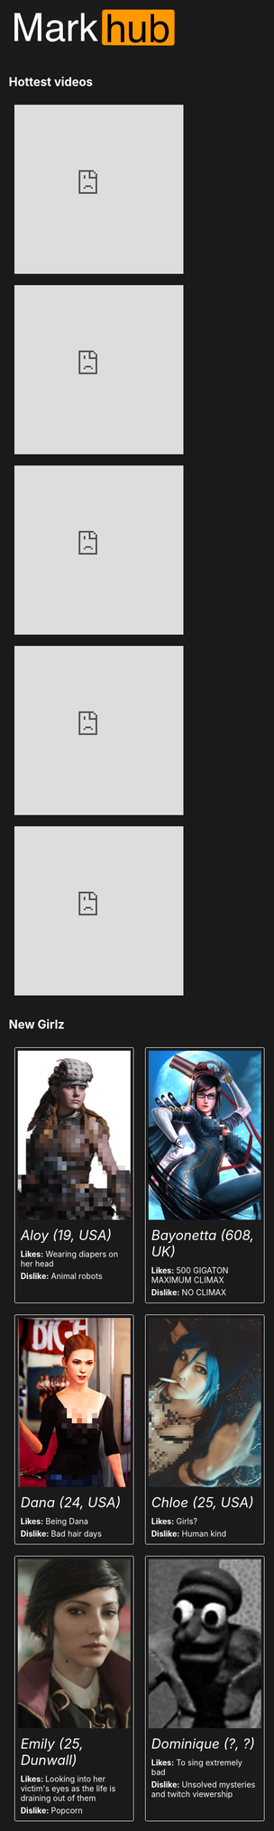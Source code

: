 <style>
    h1 { display :none !important }
    div.container-lg.markdown-body {
        padding: 0 !important;
        margin: 0 !important;
        max-width: none !important;
    }
    html, body {
        background: #1a1a1a !important
    }

    .markhub__content,
    .markhub__header {
        padding: 10px;
    }

    .sub-title {
        color: white;
    }

    .markhub__vids {
        display: flex;
        flex-wrap: wrap;
    }

    .markhub__clip {
        margin: 10px;
    }

    .markhub__girlz {
        display: flex;
        flex-wrap: wrap;
        color: white;
    }

    .markhub__girl {
        border: 1px solid #dedede;
        padding: 5px;
        border-radius: 3px;
        margin: 10px;
        max-width: 200px;
    }

    .markhub__girl-name {
        font-size: 24px;
        padding: 5px 0;
        margin: 5px;
        font-style: italic;
    }
    .markhub__girl-info {
        margin: 5px;
    }
</style>
<div class="markhub">
    <div class="markhub__header">
        <img src="markhub.png" />
    </div>
    <div class="markhub__content">
        <h2 class="sub-title">Hottest videos</h2>
        <div class="markhub__vids">
            <iframe
                class="markhub__clip"
                src="https://clips.twitch.tv/embed?clip=PleasantAthleticJackalSMOrc&autoplay=false"
                height="300"
                width="300"
                preload="none"
                frameborder="false"
                scrolling="false"
                allowfullscreen="true">
            </iframe>
            <iframe
                class="markhub__clip"
                src="https://clips.twitch.tv/embed?clip=SmallStylishDurianPMSTwin&autoplay=false"
                height="300"
                width="300"
                preload="none"
                frameborder="false"
                scrolling="false"
                allowfullscreen="true">
            </iframe>
            <iframe
                class="markhub__clip"
                src="https://clips.twitch.tv/embed?clip=CuteHungryBanana4Head&autoplay=false"
                height="300"
                width="300"
                preload="none"
                frameborder="false"
                scrolling="false"
                allowfullscreen="true">
            </iframe>
            <iframe
                class="markhub__clip"
                src="https://clips.twitch.tv/embed?clip=StormyGrotesqueStarNerfRedBlaster&autoplay=false"
                height="300"
                width="300"
                preload="none"
                frameborder="false"
                scrolling="false"
                allowfullscreen="true">
            </iframe>
            <iframe
                class="markhub__clip"
                src="https://clips.twitch.tv/embed?clip=SwissLitigiousBaconDatBoi&autoplay=false"
                height="300"
                width="300"
                preload="none"
                frameborder="false"
                scrolling="false"
                allowfullscreen="true">
            </iframe> 
        </div>
        <h2 class="sub-title">New Girlz</h2>
        <div class="markhub__girlz">
            <!--------------[Aloy]--------------->
            <div class="markhub__girl">
                <img src="aloy.png" />
                <div class="markhub__girl-name">Aloy (19, USA)</div>
                <div class="markhub__girl-info">
                    <strong>Likes:</strong>
                    <span>Wearing diapers on her head</span>
                </div>
                <div class="markhub__girl-info">
                    <strong>Dislike:</strong>
                    <span>Animal robots</span>
                </div>
            </div>
            <!--------------[Bayonetta]--------------->
            <div class="markhub__girl">
                <img src="bayonetta.png" />
                <div class="markhub__girl-name">Bayonetta (608, UK)</div>
                <div class="markhub__girl-info">
                    <strong>Likes:</strong>
                    <span>500 GIGATON MAXIMUM CLIMAX</span>
                </div>
                <div class="markhub__girl-info">
                    <strong>Dislike:</strong>
                    <span>NO CLIMAX</span>
                </div>
            </div>
            <!--------------[Dana]--------------->
            <div class="markhub__girl">
                <img src="dana.png" />
                <div class="markhub__girl-name">Dana (24, USA)</div>
                <div class="markhub__girl-info">
                    <strong>Likes:</strong>
                    <span>Being Dana</span>
                </div>
                <div class="markhub__girl-info">
                    <strong>Dislike:</strong>
                    <span>Bad hair days</span>
                </div>
            </div>
            <!--------------[Chloe]--------------->
            <div class="markhub__girl">
                <img src="chloe.png" />
                <div class="markhub__girl-name">Chloe (25, USA)</div>
                <div class="markhub__girl-info">
                    <strong>Likes:</strong>
                    <span>Girls?</span>
                </div>
                <div class="markhub__girl-info">
                    <strong>Dislike:</strong>
                    <span>Human kind</span>
                </div>
            </div>
            <!--------------[Emily]--------------->
            <div class="markhub__girl">
                <img src="emily.png" />
                <div class="markhub__girl-name">Emily (25, Dunwall)</div>
                <div class="markhub__girl-info">
                    <strong>Likes: </strong>
                    <span>Looking into her victim's eyes as the life is draining out of them</span>
                </div>
                <div class="markhub__girl-info">
                    <strong>Dislike:</strong>
                    <span>Popcorn</span>
                </div>
            </div>
            <!--------------[Dominique]--------------->
            <div class="markhub__girl">
                <img src="dominique.png" />
                <div class="markhub__girl-name">Dominique (?, ?)</div>
                <div class="markhub__girl-info">
                    <strong>Likes:</strong>
                    <span>To sing extremely bad</span>
                </div>
                <div class="markhub__girl-info">
                    <strong>Dislike:</strong>
                    <span>Unsolved mysteries and twitch viewership</span>
                </div>
            </div>
        </div>
    </div>
</div>
<script>

</script>
